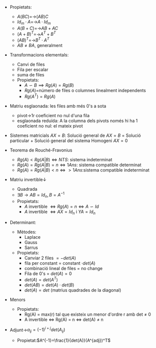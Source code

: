 - Propietats:
    - $A(BC)=$→$(AB)C$
    - $Id_m·A=$→$A·Id_m$
    - $A(B+C)=$→$AB+AC$
    - $(A+B)^T=$→$A^T +B^T$
    - $(AB)^T=$→$B^T·A^T$
    - $AB\ne BA$, generalment

- Transformacions elementals:
    - Canvi de files
    - Fila per escalar
    - suma de files
    - Propietats:
        - $A\backsim B \implies Rg(A) = Rg(B)$
        - $Rg(A)=$número de files o columnes linealment independents
        - $Rg(A^T)=Rg(A)$

- Matriu esglaonada: les files amb més 0's a sota
    - pivot→1r coeficient no nul d'una fila
    - esglaonada reduïda: A la columna dels pivots només hi ha 1 coeficient no nul: el mateix pivot

- Sistemes matricials $AX=B$: Solució general de $AX=B$ = Solució particular + Solució general del sistema Homogeni $AX=0$

- Teorema de Rouché-Fravonius
    - $Rg(A) <Rg(A|B) \iff NTS$: sistema indeterminat
    - $Rg(A) =Rg(A|B)=n \iff 1 Ans$: sistema compatible determinat
    - $Rg(A) =Rg(A|B) <n\iff >1Ans$:sistema compatible indeterminat

- Matriu invertible↓
    - Quadrada
    - $\exists B \rightarrow AB=Id_n, B=A^{-1}$
    - Propietats:
        - $A$ invertible $\iff Rg(A) = n \iff A \backsim Id$
        - $A$ invertible $\iff AX=Id_n$ i $YA=Id_n$

- Determinant:
    - Mètodes:
        - Laplace
        - Gauss
        - Sarrus
    - Propietats:
        - Canviar 2 files $= -det(A)$
        - fila per constant = constant $·det(A)$
        - combinació lineal de files = no change
        - Fila de 0's = $det(A)=0$
        - $det(A)=det(A^T)$
        - $det(AB)=det(A)·det(B)$
        - $det(A) = det$ (matrius quadrades de la diagonal)

- Menors
    - Propietats:
        - Rg(A) = max(r) tal que existeix un menor d'ordre r amb det ≠ 0
        - A invertible $\iff$ Rg(A) = n $\iff$ det(A) ≠ n

- Adjunt→$a_{ij}=(-1)^{i+j}det(A_{ij})$
    - Propietat:$A^{-1}=\frac{1}{det(A)}(A^{adj})^T$